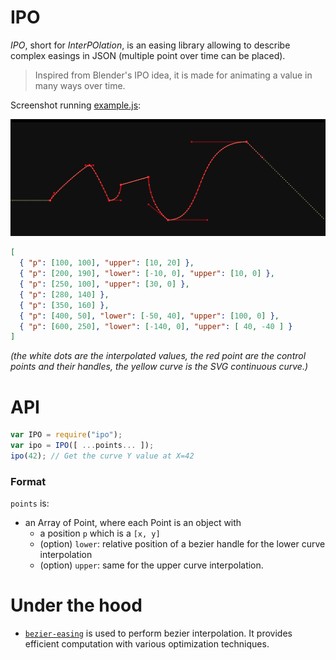 IPO
===

*IPO*, short for *InterPOlation*, is an easing library allowing to describe complex easings in JSON (multiple point over time can be placed).

> Inspired from Blender's IPO idea, it is made for animating a value in many ways over time.

Screenshot running [example.js](./example.js):

![](ipo_example.png)

```json
[
  { "p": [100, 100], "upper": [10, 20] },
  { "p": [200, 190], "lower": [-10, 0], "upper": [10, 0] },
  { "p": [250, 100], "upper": [30, 0] },
  { "p": [280, 140] },
  { "p": [350, 160] },
  { "p": [400, 50], "lower": [-50, 40], "upper": [100, 0] },
  { "p": [600, 250], "lower": [-140, 0], "upper": [ 40, -40 ] }
]
```

*(the white dots are the interpolated values, the red point are the control points and their handles, the yellow curve is the SVG continuous curve.)*

API
===

```js
var IPO = require("ipo");
var ipo = IPO([ ...points... ]);
ipo(42); // Get the curve Y value at X=42
```

### Format

`points` is:

- an Array of Point, where each Point is an object with
  - a position `p` which is a `[x, y]`
  - (option) `lower`: relative position of a bezier handle for the lower curve interpolation
  - (option) `upper`: same for the upper curve interpolation.


Under the hood
==============

- [`bezier-easing`](https://github.com/gre/bezier-easing) is used to perform bezier interpolation. It provides efficient computation with various optimization techniques.
